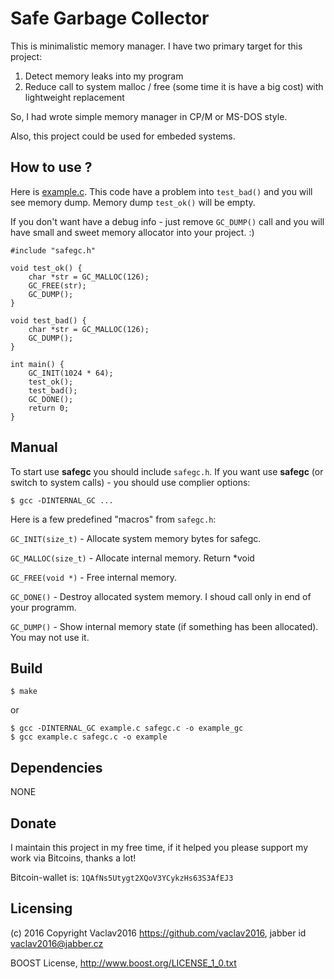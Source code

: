 # Safe Garbage Collector

This is minimalistic memory manager. I have two primary target for this project:

1. Detect memory leaks into my program
2. Reduce call to system malloc / free (some time it is have a big cost) with lightweight replacement
 
So, I had wrote simple memory manager in CP/M or MS-DOS style.

Also, this project could be used for embeded systems.

## How to use ?

Here is [example.c](example.c). This code have a problem into `test_bad()` and you will see memory dump. Memory dump `test_ok()` will be empty.

If you don't want have a debug info - just remove `GC_DUMP()` call and you will have small and sweet memory allocator into your project. :)

    #include "safegc.h"

    void test_ok() {
        char *str = GC_MALLOC(126);
        GC_FREE(str);
        GC_DUMP();
    }

    void test_bad() {
        char *str = GC_MALLOC(126);
        GC_DUMP();
    }

    int main() {
        GC_INIT(1024 * 64);
        test_ok();
        test_bad();
        GC_DONE();
        return 0;
    }

## Manual

To start use **safegc** you should include `safegc.h`. If you want use **safegc** (or switch to system calls) - you should use complier options:

    $ gcc -DINTERNAL_GC ...

Here is a few predefined "macros" from `safegc.h`:

`GC_INIT(size_t)` - Allocate system memory bytes for safegc.

`GC_MALLOC(size_t)` - Allocate internal memory. Return *void

`GC_FREE(void *)` - Free internal memory.

`GC_DONE()` - Destroy allocated system memory. I shoud call only in end of your programm.

`GC_DUMP()` - Show internal memory state (if something has been allocated). You may not use it.

## Build

    $ make

or

    $ gcc -DINTERNAL_GC example.c safegc.c -o example_gc
    $ gcc example.c safegc.c -o example

## Dependencies

NONE

## Donate

I maintain this project in my free time, if it helped you please support my work via Bitcoins, thanks a lot!

Bitcoin-wallet is: `1QAfNs5Utygt2XQoV3YCykzHs63S3AfEJ3`


## Licensing

(c) 2016 Copyright Vaclav2016 https://github.com/vaclav2016, jabber id vaclav2016@jabber.cz

BOOST License, <http://www.boost.org/LICENSE_1_0.txt>
